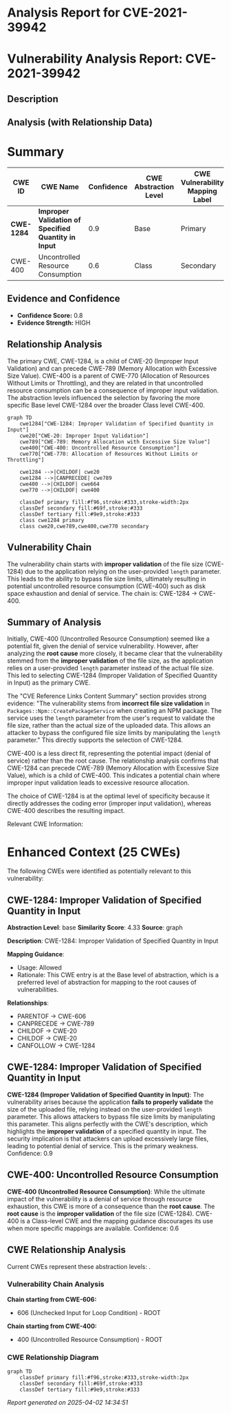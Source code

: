 # Analysis Report for CVE-2021-39942

# Vulnerability Analysis Report: CVE-2021-39942

## Description



## Analysis (with Relationship Data)

# Summary
| CWE ID | CWE Name | Confidence | CWE Abstraction Level | CWE Vulnerability Mapping Label | CWE-Vulnerability Mapping Notes |
|---|---|---|---|---|---|
| **CWE-1284** | **Improper Validation of Specified Quantity in Input** | 0.9 | Base | Primary | Allowed |
| CWE-400 | Uncontrolled Resource Consumption | 0.6 | Class | Secondary | Discouraged |

## Evidence and Confidence

*   **Confidence Score:** 0.8
*   **Evidence Strength:** HIGH

## Relationship Analysis
The primary CWE, CWE-1284, is a child of CWE-20 (Improper Input Validation) and can precede CWE-789 (Memory Allocation with Excessive Size Value). CWE-400 is a parent of CWE-770 (Allocation of Resources Without Limits or Throttling), and they are related in that uncontrolled resource consumption can be a consequence of improper input validation. The abstraction levels influenced the selection by favoring the more specific Base level CWE-1284 over the broader Class level CWE-400.

```mermaid
graph TD
    cwe1284["CWE-1284: Improper Validation of Specified Quantity in Input"]
    cwe20["CWE-20: Improper Input Validation"]
    cwe789["CWE-789: Memory Allocation with Excessive Size Value"]
    cwe400["CWE-400: Uncontrolled Resource Consumption"]
    cwe770["CWE-770: Allocation of Resources Without Limits or Throttling"]

    cwe1284 -->|CHILDOF| cwe20
    cwe1284 -->|CANPRECEDE| cwe789
    cwe400 -->|CHILDOF| cwe664
    cwe770 -->|CHILDOF| cwe400

    classDef primary fill:#f96,stroke:#333,stroke-width:2px
    classDef secondary fill:#69f,stroke:#333
    classDef tertiary fill:#9e9,stroke:#333
    class cwe1284 primary
    class cwe20,cwe789,cwe400,cwe770 secondary
```

## Vulnerability Chain
The vulnerability chain starts with **improper validation** of the file size (CWE-1284) due to the application relying on the user-provided `length` parameter. This leads to the ability to bypass file size limits, ultimately resulting in potential uncontrolled resource consumption (CWE-400) such as disk space exhaustion and denial of service. The chain is: CWE-1284 -> CWE-400.

## Summary of Analysis
Initially, CWE-400 (Uncontrolled Resource Consumption) seemed like a potential fit, given the denial of service vulnerability. However, after analyzing the **root cause** more closely, it became clear that the vulnerability stemmed from the **improper validation** of the file size, as the application relies on a user-provided `length` parameter instead of the actual file size. This led to selecting CWE-1284 (Improper Validation of Specified Quantity in Input) as the primary CWE.

The "CVE Reference Links Content Summary" section provides strong evidence: "The vulnerability stems from **incorrect file size validation** in `Packages::Npm::CreatePackageService` when creating an NPM package. The service uses the `length` parameter from the user's request to validate the file size, rather than the actual size of the uploaded data. This allows an attacker to bypass the configured file size limits by manipulating the `length` parameter." This directly supports the selection of CWE-1284.

CWE-400 is a less direct fit, representing the potential impact (denial of service) rather than the root cause. The relationship analysis confirms that CWE-1284 can precede CWE-789 (Memory Allocation with Excessive Size Value), which is a child of CWE-400. This indicates a potential chain where improper input validation leads to excessive resource allocation.

The choice of CWE-1284 is at the optimal level of specificity because it directly addresses the coding error (improper input validation), whereas CWE-400 describes the resulting impact.

Relevant CWE Information:

# Enhanced Context (25 CWEs)
The following CWEs were identified as potentially relevant to this vulnerability:

## CWE-1284: Improper Validation of Specified Quantity in Input
**Abstraction Level**: base
**Similarity Score**: 4.33
**Source**: graph

**Description**:
CWE-1284: Improper Validation of Specified Quantity in Input

**Mapping Guidance**:
- Usage: Allowed
- Rationale: This CWE entry is at the Base level of abstraction, which is a preferred level of abstraction for mapping to the root causes of vulnerabilities.

**Relationships**:
- PARENTOF -> CWE-606
- CANPRECEDE -> CWE-789
- CHILDOF -> CWE-20
- CHILDOF -> CWE-20
- CANFOLLOW -> CWE-1284

## CWE-1284: Improper Validation of Specified Quantity in Input
**CWE-1284 (Improper Validation of Specified Quantity in Input)**: The vulnerability arises because the application **fails to properly validate** the size of the uploaded file, relying instead on the user-provided `length` parameter. This allows attackers to bypass file size limits by manipulating this parameter. This aligns perfectly with the CWE's description, which highlights the **improper validation** of a specified quantity in input. The security implication is that attackers can upload excessively large files, leading to potential denial of service. This is the primary weakness. Confidence: 0.9

## CWE-400: Uncontrolled Resource Consumption
**CWE-400 (Uncontrolled Resource Consumption)**: While the ultimate impact of the vulnerability is a denial of service through resource exhaustion, this CWE is more of a consequence than the **root cause**. The **root cause** is the **improper validation** of the file size (CWE-1284). CWE-400 is a Class-level CWE and the mapping guidance discourages its use when more specific mappings are available. Confidence: 0.6


## CWE Relationship Analysis

Current CWEs represent these abstraction levels: .


### Vulnerability Chain Analysis

**Chain starting from CWE-606:**
- 606 (Unchecked Input for Loop Condition) - ROOT


**Chain starting from CWE-400:**
- 400 (Uncontrolled Resource Consumption) - ROOT



### CWE Relationship Diagram

```mermaid
graph TD
    classDef primary fill:#f96,stroke:#333,stroke-width:2px
    classDef secondary fill:#69f,stroke:#333
    classDef tertiary fill:#9e9,stroke:#333
```



*Report generated on 2025-04-02 14:34:51*
